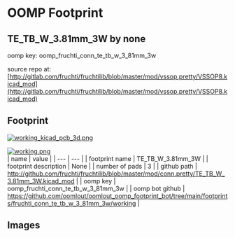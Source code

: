 # OOMP Footprint  
## TE_TB_W_3.81mm_3W  by none  
  
oomp key: oomp_fruchti_conn_te_tb_w_3_81mm_3w  
  
source repo at: [http://gitlab.com/fruchti/fruchtilib/blob/master/mod/vssop.pretty/VSSOP8.kicad_mod](http://gitlab.com/fruchti/fruchtilib/blob/master/mod/vssop.pretty/VSSOP8.kicad_mod)  
## Footprint  
  
[![working_kicad_pcb_3d.png](working_kicad_pcb_3d_600.png)](working_kicad_pcb_3d.png)  
  
[![working.png](working_600.png)](working.png)  
| name | value | 
| --- | --- | 
| footprint name | TE_TB_W_3.81mm_3W | 
| footprint description | None | 
| number of pads | 3 | 
| github path | http://github.com/fruchti/fruchtilib/blob/master/mod/conn.pretty/TE_TB_W_3.81mm_3W.kicad_mod | 
| oomp key | oomp_fruchti_conn_te_tb_w_3_81mm_3w | 
| oomp bot github | https://github.com/oomlout/oomlout_oomp_footprint_bot/tree/main/footprints/fruchti_conn_te_tb_w_3_81mm_3w/working | 
## Images  
